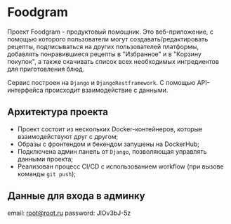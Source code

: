 # Foodgram

Проект Foodgram - продуктовый помощник.
Это веб-приложение, с помощью которого пользователи могут создавать/редактировать рецепты, подписываться на других пользователей платформы, добавлять понравившиеся рецепты в "Избранное" и в "Корзину покупок", а также скачивать список всех необходимых ингредиентов для приготовления блюд.

Сервис построен на `Django` и `DjangoRestframework`. С помощью API-интерфейса происходит взаимодействие с данными.

## Архитектура проекта

- Проект состоит из нескольких Docker-контейнеров, которые взаимодействуют друг с другом;
- Образы с фронтендом и бекендом запушены на DockerHub;
- Подключена админ панель от `Django`, позволяющая управлять данными проекта;
- Реализован процесс CI/CD с использованием workflow (при вызове команды `git push`);

## Данные для входа в админку

email: root@root.ru
password: JlOv3bJ-5z
